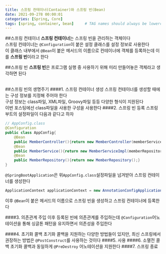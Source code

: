 ```yaml
---
title: 스프링 컨테이너(Container)와 스프링 빈(Bean)
date: 2021-09-278 00:00:01
categories: [Spring, Core]
tags: [spring, container, bean]     # TAG names should always be lowercase
---
```

##스프링 컨테이너
**스프링 컨테이너**는 스프링 빈을 관리하는 객체이다  
스프링 컨테이너는 ```@Configuration```이 붙은 설정 클래스를 설정 정보로 사용한다  
이 클래스 내부에서 ```@Bean```이 붙은 메서드의 이름으로 컨테이너에 객체를 등록하는데 이를 **스프링 빈**이라고 한다

##스프링 빈
**스프링 빈**은 프로그램 실행 중 사용하기 위해 미리 만들어놓은 객체라고 생각하면 된다
<br><br>

##스프링 빈의 생명주기
####1. 스프링 컨테이너 생성
스프링 컨테이너를 생성할 때에는 구성 정보를 지정해 주어야 한다  
구성 정보는 class파일, XML파일, Groovy파일 등등 다양한 형식이 지원된다  
이번 포스팅에선 class파일을 사용한 구성을 사용한다
####2. 스프링 빈 등록
스프링 부트의 설정파일이 다음과 같다고 하자
```java
// AppConfig.class
@Configuration
public class AppConfig{
    @Bean
    public MemberController(){return new MemberController(memberService);}
    @Bean
    public MemberService(){return new MemberServiceImpl(memberRepository);}
    @Bean
    public MemberRepository(){return new MemberRepository();}
}
```

```@SpringBootApplication```은 위```AppConfig.class```설정파일을 넘겨받아 스프링 컨테이너를 생성한다

```java
ApplicationContext applicationContext = new AnnotationConfigApplicationContext(AppConfig.class);
```
이후 ```@Bean```이 붙은 메서드의 이름으로 스프링 빈을 생성하고 스프링 컨테이너에 등록한다

####3. 의존관계 주입
이후 등록된 빈에 의존관계를 주입하는데 ```@Configuration```어노테이션을 통해 싱글톤 패턴을 유지하면서 의존성을 주입한다  

####4. 초기화 콜백
초기화 콜백을 지원하는 다양한 방법들이 있지만, 최신 스프링에서 권장하는 방법은 ```@PostConstruct```를 사용하는 것이다
####5. 사용
####6. 소멸전 콜백
초기화 콜백과 동일하게 ```@PreDestroy``` 어노테이션을 지원한다
####7. 스프링 종료

